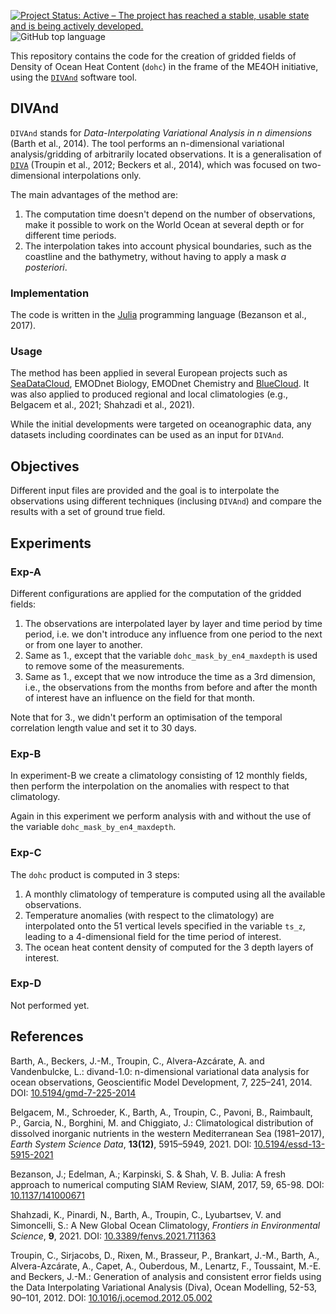 [![Project Status: Active – The project has reached a stable, usable state and is being actively developed.](https://www.repostatus.org/badges/latest/active.svg)](https://www.repostatus.org/#active)
![GitHub top language](https://img.shields.io/github/languages/top/gher-uliege/DIVAnd-ME4OH)


This repository contains the code for the creation of gridded fields of Density of Ocean Heat Content (`dohc`) in the frame of the ME4OH initiative, using the [`DIVAnd`](https://github.com/gher-uliege/DIVAnd.jl/) software tool. 

## DIVAnd 

`DIVAnd` stands for _Data-Interpolating Variational Analysis in n dimensions_ (Barth et al., 2014). The tool performs an n-dimensional variational analysis/gridding of arbitrarily located observations. It is a generalisation of [`DIVA`](https://github.com/gher-uliege/DIVA) (Troupin et al., 2012; Beckers et al., 2014), which was focused on two-dimensional interpolations only.

The main advantages of the method are: 
1. The computation time doesn't depend on the number of observations, make it possible to work on the World Ocean at several depth or for different time periods.
2. The interpolation takes into account physical boundaries, such as the coastline and the bathymetry, without having to apply a mask _a posteriori_.

### Implementation

The code is written in the [Julia](https://julialang.org/) programming language (Bezanson et al., 2017).

### Usage

The method has been applied in several European projects such as [SeaDataCloud](https://www.seadatanet.org/), EMODnet Biology, EMODnet Chemistry and [BlueCloud](https://blue-cloud.org/). It was also applied to produced regional and local climatologies (e.g., Belgacem et al., 2021; Shahzadi et al., 2021). 

While the initial developments were targeted on oceanographic data, any datasets including coordinates can be used as an input for `DIVAnd`.

## Objectives

Different input files are provided and the goal is to interpolate the observations using different techniques (inclusing `DIVAnd`) and compare the results with a set of ground true field.

## Experiments 

### Exp-A

Different configurations are applied for the computation of the gridded fields:
1. The observations are interpolated layer by layer and time period by time period, i.e. we don't introduce any influence from one period to the next or from one layer to another.
2. Same as 1., except that the variable `dohc_mask_by_en4_maxdepth` is used to remove some of the measurements.
3. Same as 1., except that we now introduce the time as a 3rd dimension, i.e., the observations from the months from before and after the month of interest have an influence on the field for that month.

Note that for 3., we didn't perform an optimisation of the temporal correlation length value and set it to 30 days.

### Exp-B

In experiment-B we create a climatology consisting of 12 monthly fields, then perform the interpolation on the anomalies with respect to that climatology.

Again in this experiment we perform analysis with and without the use of the variable `dohc_mask_by_en4_maxdepth`.

### Exp-C

The `dohc` product is computed in 3 steps:
1. A monthly climatology of temperature is computed using all the available observations.
2. Temperature anomalies (with respect to the climatology) are interpolated onto the 51 vertical levels specified in the variable `ts_z`, leading to a 4-dimensional field for the time period of interest.
3. The ocean heat content density of computed for the 3 depth layers of interest.

### Exp-D

Not performed yet.


## References

Barth, A., Beckers, J.-M., Troupin, C., Alvera-Azcárate, A. and Vandenbulcke, L.: divand-1.0: n-dimensional variational data analysis for ocean observations, Geoscientific Model Development, 7, 225–241, 2014.
DOI: [10.5194/gmd-7-225-2014](http://dx.doi.org/10.5194/gmd-7-225-2014) 

Belgacem, M., Schroeder, K., Barth, A., Troupin, C., Pavoni, B., Raimbault, P., Garcia, N., Borghini, M. and Chiggiato, J.: Climatological distribution of dissolved inorganic nutrients in the western Mediterranean Sea (1981–2017), _Earth System Science Data_, __13(12)__, 5915–5949, 2021.
DOI: [10.5194/essd-13-5915-2021](http://dx.doi.org/10.5194/essd-13-5915-2021) 

Bezanson, J.; Edelman, A.; Karpinski, S. & Shah, V. B. Julia: A fresh approach to numerical computing SIAM Review, SIAM, 2017, 59, 65-98.
DOI: [10.1137/141000671](http://dx.doi.org/10.1137/141000671)

Shahzadi, K., Pinardi, N., Barth, A., Troupin, C., Lyubartsev, V. and Simoncelli, S.: A New Global Ocean Climatology, _Frontiers in Environmental Science_, __9__, 2021.
DOI: [10.3389/fenvs.2021.711363](http://dx.doi.org/10.3389/fenvs.2021.711363) 

Troupin, C., Sirjacobs, D., Rixen, M., Brasseur, P., Brankart, J.-M., Barth, A., Alvera-Azcárate, A., Capet, A., Ouberdous, M., Lenartz, F., Toussaint, M.-E. and Beckers, J.-M.: Generation of analysis and consistent error fields using the Data Interpolating Variational Analysis (Diva), Ocean Modelling, 52-53, 90–101, 2012.
DOI: [10.1016/j.ocemod.2012.05.002](http://dx.doi.org/10.1016/j.ocemod.2012.05.002) 
